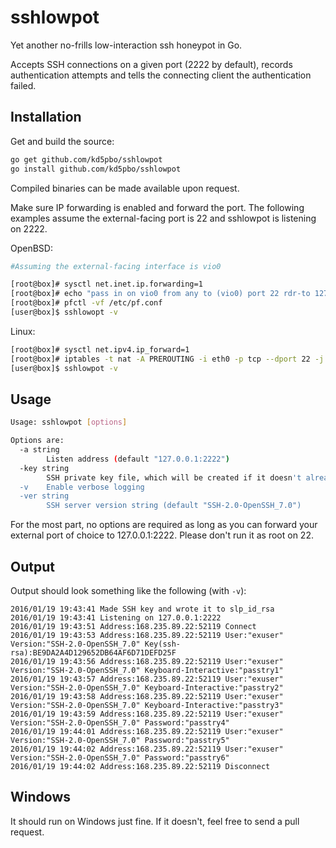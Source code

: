 # sshlowpot
Yet another no-frills low-interaction ssh honeypot in Go.

Accepts SSH connections on a given port (2222 by default), records
authentication attempts and tells the connecting client the authentication
failed.

## Installation
Get and build the source:
```bash
go get github.com/kd5pbo/sshlowpot
go install github.com/kd5pbo/sshlowpot
```
Compiled binaries can be made available upon request.

Make sure IP forwarding is enabled and forward the port.  The following
examples assume the external-facing port is 22 and sshlowpot is listening on
2222.

OpenBSD:
```bash
#Assuming the external-facing interface is vio0

[root@box]# sysctl net.inet.ip.forwarding=1
[root@box]# echo "pass in on vio0 from any to (vio0) port 22 rdr-to 127.0.0.1 port 2222" >> /etc/pf.conf
[root@box]# pfctl -vf /etc/pf.conf
[user@box]$ sshlowopt -v
```

Linux:
```bash
[root@box]# sysctl net.ipv4.ip_forward=1
[root@box]# iptables -t nat -A PREROUTING -i eth0 -p tcp --dport 22 -j REDIRECT --to-port 2222
[user@box]$ sshlowpot -v
```
 
## Usage
```bash
Usage: sshlowpot [options]

Options are:
  -a string
    	Listen address (default "127.0.0.1:2222")
  -key string
    	SSH private key file, which will be created if it doesn't already exist (default "slp_id_rsa")
  -v	Enable verbose logging
  -ver string
    	SSH server version string (default "SSH-2.0-OpenSSH_7.0")
```

For the most part, no options are required as long as you can forward your
external port of choice to 127.0.0.1:2222.  Please don't run it as root on 22.

## Output
Output should look something like the following (with `-v`):
```
2016/01/19 19:43:41 Made SSH key and wrote it to slp_id_rsa
2016/01/19 19:43:41 Listening on 127.0.0.1:2222
2016/01/19 19:43:51 Address:168.235.89.22:52119 Connect
2016/01/19 19:43:53 Address:168.235.89.22:52119 User:"exuser" Version:"SSH-2.0-OpenSSH_7.0" Key(ssh-rsa):BE9DA2A4D129652DB64AF6D71DEFD25F
2016/01/19 19:43:56 Address:168.235.89.22:52119 User:"exuser" Version:"SSH-2.0-OpenSSH_7.0" Keyboard-Interactive:"passtry1"
2016/01/19 19:43:57 Address:168.235.89.22:52119 User:"exuser" Version:"SSH-2.0-OpenSSH_7.0" Keyboard-Interactive:"passtry2"
2016/01/19 19:43:58 Address:168.235.89.22:52119 User:"exuser" Version:"SSH-2.0-OpenSSH_7.0" Keyboard-Interactive:"passtry3"
2016/01/19 19:43:59 Address:168.235.89.22:52119 User:"exuser" Version:"SSH-2.0-OpenSSH_7.0" Password:"passtry4"
2016/01/19 19:44:01 Address:168.235.89.22:52119 User:"exuser" Version:"SSH-2.0-OpenSSH_7.0" Password:"passtry5"
2016/01/19 19:44:02 Address:168.235.89.22:52119 User:"exuser" Version:"SSH-2.0-OpenSSH_7.0" Password:"passtry6"
2016/01/19 19:44:02 Address:168.235.89.22:52119 Disconnect
```

## Windows
It should run on Windows just fine.  If it doesn't, feel free to send a pull
request.
